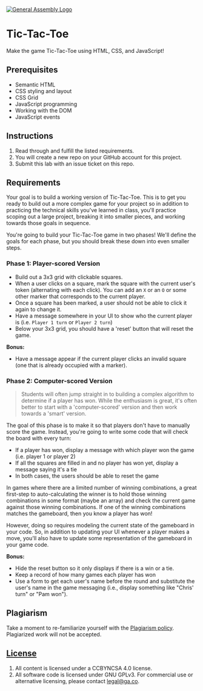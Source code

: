 [![General Assembly Logo](https://camo.githubusercontent.com/1a91b05b8f4d44b5bbfb83abac2b0996d8e26c92/687474703a2f2f692e696d6775722e636f6d2f6b6538555354712e706e67)](https://generalassemb.ly/education/web-development-immersive)

# Tic-Tac-Toe

Make the game Tic-Tac-Toe using HTML, CSS, and JavaScript!

## Prerequisites

- Semantic HTML
- CSS styling and layout
- CSS Grid
- JavaScript programming
- Working with the DOM
- JavaScript events

## Instructions

1. Read through and fulfill the listed requirements.
1. You will create a new repo on your GitHub account for this project.
1. Submit this lab with an issue ticket on this repo.

## Requirements

Your goal is to build a working version of Tic-Tac-Toe. This is to get you ready
to build out a more complex game for your project so in addition to practicing
the technical skills you've learned in class, you'll practice scoping out a
large project, breaking it into smaller pieces, and working towards those goals
in sequence.

You're going to build your Tic-Tac-Toe game in two phases! We'll define the
goals for each phase, but you should break these down into even smaller steps.

### Phase 1: Player-scored Version

- Build out a 3x3 grid with clickable squares.
- When a user clicks on a square, mark the square with the current user's token
  (alternating with each click). You can add an `X` or an `O` or some other
  marker that corresponds to the current player.
- Once a square has been marked, a user should not be able to click it again to
  change it.
- Have a message somewhere in your UI to show who the current player is (i.e.
  `Player 1 turn` or `Player 2 turn`)
- Below your 3x3 grid, you should have a 'reset' button that will reset the
  game.

**Bonus:**

- Have a message appear if the current player clicks an invalid square (one that
  is already occupied with a marker).

### Phase 2: Computer-scored Version

> Students will often jump straight in to building a complex algorithm to
> determine if a player has won. While the enthusiasm is great, it's often
> better to start with a 'computer-scored' version and then work towards a 'smart' version.

The goal of this phase is to make it so that players don't have to manually
score the game. Instead, you're going to write some code that will check the
board with every turn:

- If a player has won, display a message with which player won the game (i.e.
  player 1 or player 2)
- If all the squares are filled in and no player has won yet, display a message
  saying it's a tie
- In both cases, the users should be able to reset the game

In games where there are a limited number of winning combinations, a great
first-step to auto-calculating the winner is to hold those winning combinations
in some format (maybe an array) and check the current game against those winning
combinations. If one of the winning combinations matches the gameboard, then you
know a player has won!

However, doing so requires modeling the current state of the gameboard in your
code. So, in addition to updating your UI whenever a player makes a move, you'll
also have to update some representation of the gameboard in your game code.

**Bonus:**

- Hide the reset button so it only displays if there is a win or a tie.
- Keep a record of how many games each player has won
- Use a form to get each user's name before the round and substitute the user's
  name in the game messaging (i.e., display something like "Chris' turn" or "Pam
  won").

## Plagiarism

Take a moment to re-familiarize yourself with the
[Plagiarism policy](https://git.generalassemb.ly/seir-ten3/ten3/blob/main/plagiarism.md).
Plagiarized work will not be accepted.

## [License](LICENSE)

1.  All content is licensed under a CC­BY­NC­SA 4.0 license.
1.  All software code is licensed under GNU GPLv3. For commercial use or
    alternative licensing, please contact legal@ga.co.
